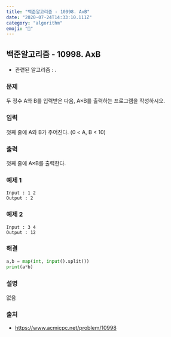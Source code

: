 ```yaml
---
title: "백준알고리즘 - 10998. AxB"
date: "2020-07-24T14:33:10.111Z"
category: "algorithm"
emoji: "🥡"
---
```


## 백준알고리즘 - 10998. AxB

- 관련된 알고리즘 : .

### 문제

두 정수 A와 B를 입력받은 다음, A×B를 출력하는 프로그램을 작성하시오.

### 입력

첫째 줄에 A와 B가 주어진다. (0 < A, B < 10)

### 출력

첫째 줄에 A×B를 출력한다.

### 예제 1

```
Input : 1 2
Output : 2
```

### 예제 2

```
Input : 3 4
Output : 12
```

### 해결

```python
a,b = map(int, input().split())
print(a*b)
```

### 설명

없음

### 출처

- https://www.acmicpc.net/problem/10998
